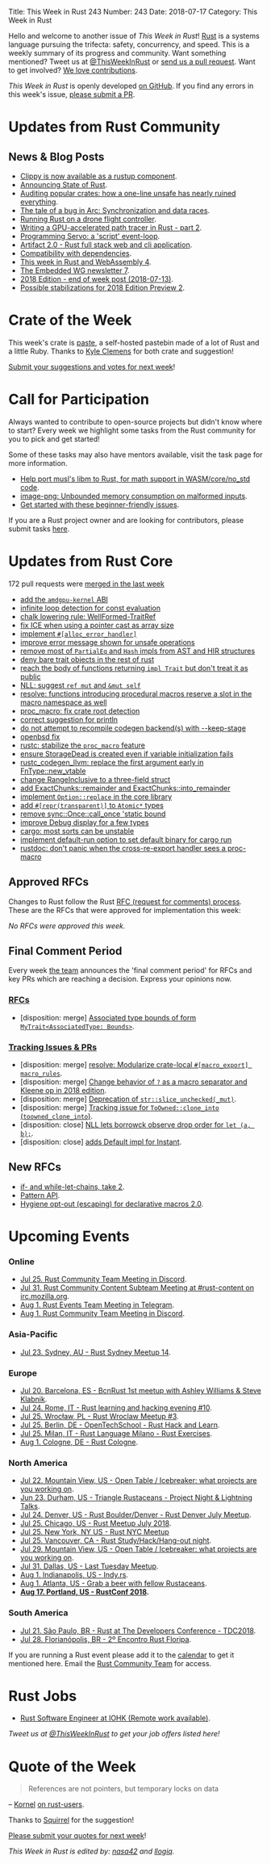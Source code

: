 Title: This Week in Rust 243
Number: 243
Date: 2018-07-17
Category: This Week in Rust

Hello and welcome to another issue of *This Week in Rust*!
[Rust](http://rust-lang.org) is a systems language pursuing the trifecta: safety, concurrency, and speed.
This is a weekly summary of its progress and community.
Want something mentioned? Tweet us at [@ThisWeekInRust](https://twitter.com/ThisWeekInRust) or [send us a pull request](https://github.com/cmr/this-week-in-rust).
Want to get involved? [We love contributions](https://github.com/rust-lang/rust/blob/master/CONTRIBUTING.md).

*This Week in Rust* is openly developed [on GitHub](https://github.com/cmr/this-week-in-rust).
If you find any errors in this week's issue, [please submit a PR](https://github.com/cmr/this-week-in-rust/pulls).

# Updates from Rust Community

## News & Blog Posts

* [Clippy is now available as a rustup component](https://internals.rust-lang.org/t/clippy-is-available-as-a-rustup-component/7967).
* [Announcing State of Rust](https://internals.rust-lang.org/t/announcing-state-of-rust/7937).
* [Auditing popular crates: how a one-line unsafe has nearly ruined everything](https://www.reddit.com/r/rust/comments/8zpp5f/auditing_popular_crates_how_a_oneline_unsafe_has/).
* [The tale of a bug in Arc: Synchronization and data races](https://www.ralfj.de/blog/2018/07/13/arc-synchronization.html).
* [Running Rust on a drone flight controller](https://www.joshmcguigan.com/blog/betafpv-drone-flight-controller-hello-rust/).
* [Writing a GPU-accelerated path tracer in Rust - part 2](https://bheisler.github.io/post/writing-gpu-accelerated-path-tracer-part-2/).
* [Programming Servo: a 'script' event-loop](https://medium.com/programming-servo/programming-servo-the-script-event-loop-be687b985b3e).
* [Artifact 2.0 - Rust full stack web and cli application](https://vitiral.github.io/2018/07/16/artifact-2.0-rust-full-stack-web-and-cli-application.html).
* [Compatibility with dependencies](https://github.com/teiesti/compdep/blob/master/compdep.pdf).
* [This week in Rust and WebAssembly 4](https://rustwasm.github.io/2018/07/10/this-week-in-rust-wasm-004.html).
* [The Embedded WG newsletter 7](https://internals.rust-lang.org/t/the-embedded-working-group-newsletter-7/7959).
* [2018 Edition - end of week post (2018-07-13)](https://internals.rust-lang.org/t/2018-edition-end-of-week-post-2018-07-13/7943).
* [Possible stabilizations for 2018 Edition Preview 2](https://internals.rust-lang.org/t/possible-stabilizations-for-2018-edition-preview-2/7983).

# Crate of the Week

This week's crate is [paste](https://github.com/jkcclemens/paste), a self-hosted pastebin made of a lot of Rust and a little Ruby. Thanks to [Kyle Clemens](https://users.rust-lang.org/u/jkcclemens) for both crate and suggestion!

[Submit your suggestions and votes for next week][submit_crate]!

[submit_crate]: https://users.rust-lang.org/t/crate-of-the-week/2704

# Call for Participation

Always wanted to contribute to open-source projects but didn't know where to start?
Every week we highlight some tasks from the Rust community for you to pick and get started!

Some of these tasks may also have mentors available, visit the task page for more information.

* [Help port musl's libm to Rust, for math support in WASM/core/no_std code](https://mobile.twitter.com/japaricious/status/1017934106318032901).
* [image-png: Unbounded memory consumption on malformed inputs](https://github.com/PistonDevelopers/image-png/issues/80).
* [Get started with these beginner-friendly issues](https://www.rustaceans.org/findwork/starters).

If you are a Rust project owner and are looking for contributors, please submit tasks [here][guidelines].

[guidelines]: https://users.rust-lang.org/t/twir-call-for-participation/4821

# Updates from Rust Core

172 pull requests were [merged in the last week][merged]

[merged]: https://github.com/search?q=is%3Apr+org%3Arust-lang+is%3Amerged+merged%3A2018-07-09..2018-07-16

* [add the `amdgpu-kernel` ABI](https://github.com/rust-lang/rust/pull/52032)
* [infinite loop detection for const evaluation](https://github.com/rust-lang/rust/pull/51702)
* [chalk lowering rule: WellFormed-TraitRef](https://github.com/rust-lang/rust/pull/50250)
* [fix ICE when using a pointer cast as array size](https://github.com/rust-lang/rust/pull/52314)
* [implement `#[alloc_error_handler]`](https://github.com/rust-lang/rust/pull/52191)
* [improve error message shown for unsafe operations](https://github.com/rust-lang/rust/pull/52207)
* [remove most of `PartialEq` and `Hash` impls from AST and HIR structures](https://github.com/rust-lang/rust/pull/51829)
* [deny bare trait objects in the rest of rust](https://github.com/rust-lang/rust/pull/52302)
* [reach the body of functions returning `impl Trait` but don't treat it as public](https://github.com/rust-lang/rust/pull/52348)
* [NLL: suggest `ref mut` and `&mut self`](https://github.com/rust-lang/rust/pull/52242)
* [resolve: functions introducing procedural macros reserve a slot in the macro namespace as well](https://github.com/rust-lang/rust/pull/52383)
* [proc_macro: fix crate root detection](https://github.com/rust-lang/rust/pull/52328)
* [correct suggestion for println](https://github.com/rust-lang/rust/pull/51614)
* [do not attempt to recompile codegen backend(s) with --keep-stage](https://github.com/rust-lang/rust/pull/52360)
* [openbsd fix](https://github.com/rust-lang/libc/pull/1040)
* [rustc: stabilize the `proc_macro` feature](https://github.com/rust-lang/rust/pull/52081)
* [ensure StorageDead is created even if variable initialization fails](https://github.com/rust-lang/rust/pull/52046)
* [rustc_codegen_llvm: replace the first argument early in FnType::new_vtable](https://github.com/rust-lang/rust/pull/52089)
* [change RangeInclusive to a three-field struct](https://github.com/rust-lang/rust/pull/51622)
* [add ExactChunks::remainder and ExactChunks::into_remainder](https://github.com/rust-lang/rust/pull/51339)
* [implement `Option::replace` in the core library](https://github.com/rust-lang/rust/pull/52003)
* [add `#[repr(transparent)]` to `Atomic*` types](https://github.com/rust-lang/rust/pull/52149)
* [remove sync::Once::call_once 'static bound](https://github.com/rust-lang/rust/pull/52239)
* [improve Debug display for a few types](https://github.com/rust-lang/cargo/pull/5712)
* [cargo: most sorts can be unstable](https://github.com/rust-lang/cargo/pull/5732)
* [implement default-run option to set default binary for cargo run](https://github.com/rust-lang/cargo/pull/5710)
* [rustdoc: don't panic when the cross-re-export handler sees a proc-macro](https://github.com/rust-lang/rust/pull/52361)

## Approved RFCs

Changes to Rust follow the Rust [RFC (request for comments)
process](https://github.com/rust-lang/rfcs#rust-rfcs). These
are the RFCs that were approved for implementation this week:

*No RFCs were approved this week.*

## Final Comment Period

Every week [the team](https://www.rust-lang.org/team.html) announces the
'final comment period' for RFCs and key PRs which are reaching a
decision. Express your opinions now.

### [RFCs](https://github.com/rust-lang/rfcs/labels/final-comment-period)

* [disposition: merge] [Associated type bounds of form `MyTrait<AssociatedType: Bounds>`](https://github.com/rust-lang/rfcs/pull/2289).

### [Tracking Issues & PRs](https://github.com/rust-lang/rust/labels/final-comment-period)

* [disposition: merge] [resolve: Modularize crate-local `#[macro_export] macro_rules`](https://github.com/rust-lang/rust/pull/52234).
* [disposition: merge] [Change behavior of `?` as a macro separator and Kleene op in 2018 edition](https://github.com/rust-lang/rust/issues/51934).
* [disposition: merge] [Deprecation of `str::slice_unchecked(_mut)`](https://github.com/rust-lang/rust/pull/51807).
* [disposition: merge] [Tracking issue for `ToOwned::clone_into` (`toowned_clone_into`)](https://github.com/rust-lang/rust/issues/41263).
* [disposition: close] [NLL lets borrowck observe drop order for `let (a, b);`](https://github.com/rust-lang/rust/issues/51036).
* [disposition: close] [adds Default impl for Instant](https://github.com/rust-lang/rust/pull/50800).

## New RFCs

* [if- and while-let-chains, take 2](https://github.com/rust-lang/rfcs/pull/2497).
* [Pattern API](https://github.com/rust-lang/rfcs/pull/2500).
* [Hygiene opt-out (escaping) for declarative macros 2.0](https://github.com/rust-lang/rfcs/pull/2498).

# Upcoming Events

### Online

* [Jul 25. Rust Community Team Meeting in Discord](https://discordapp.com/channels/442252698964721669/443773747350994945).
* [Jul 31. Rust Community Content Subteam Meeting at #rust-content on irc.mozilla.org](irc://irc.mozilla.org/rust-content).
* [Aug  1. Rust Events Team Meeting in Telegram](https://t.me/joinchat/EkKINhHCgZ9llzvPidOssA).
* [Aug  1. Rust Community Team Meeting in Discord](https://discordapp.com/channels/442252698964721669/443773747350994945).

### Asia-Pacific

* [Jul 23. Sydney, AU - Rust Sydney Meetup 14](https://www.meetup.com/Rust-Sydney/events/251749825/).

### Europe

* [Jul 20. Barcelona, ES - BcnRust 1st meetup with Ashley Williams & Steve Klabnik](https://www.meetup.com/BcnRust/events/251237895/).
* [Jul 24. Rome, IT - Rust learning and hacking evening #10](https://www.meetup.com/Rust-Roma/events/252627092/).
* [Jul 25. Wrocław, PL - Rust Wroclaw Meetup #3](https://www.meetup.com/Rust-Wroclaw/events/252190812/).
* [Jul 25. Berlin, DE - OpenTechSchool - Rust Hack and Learn](https://www.meetup.com/opentechschool-berlin/events/xkdlvpyxkbhc/).
* [Jul 25. Milan, IT - Rust Language Milano - Rust Exercises](https://www.meetup.com/rust-language-milano/events/252893336/).
* [Aug  1. Cologne, DE - Rust Cologne](https://www.meetup.com/RustCologne/events/252432033).

### North America

* [Jul 22. Mountain View, US - Open Table / Icebreaker: what projects are you working on](https://www.meetup.com/Rust-Dev-in-Mountain-View/events/glnfcpyxkbdc/).
* [Jun 23. Durham, US - Triangle Rustaceans - Project Night & Lightning Talks](https://www.meetup.com/triangle-rustaceans/events/mfglwpyxkbfc/).
* [Jul 24. Denver, US - Rust Boulder/Denver - Rust Denver July Meetup](https://www.meetup.com/Rust-Boulder-Denver/events/252275279/).
* [Jul 25. Chicago, US - Rust Meetup July 2018](https://www.meetup.com/Chicago-Rust-Meetup/events/251961097/).
* [Jul 25. New York, NY US - Rust NYC Meetup](https://www.meetup.com/Rust-NYC/events/252181812/)
* [Jul 25. Vancouver, CA - Rust Study/Hack/Hang-out night](https://www.meetup.com/Vancouver-Rust/events/dqldspyxkbhc/).
* [Jul 29. Mountain View, US - Open Table / Icebreaker: what projects are you working on](https://www.meetup.com/Rust-Dev-in-Mountain-View/events/glnfcpyxkbmc/).
* [Jul 31. Dallas, US - Last Tuesday Meetup](https://www.meetup.com/Dallas-Rust/events/zfgwzmyxkbpc/).
* [Aug  1. Indianapolis, US - Indy.rs](https://www.meetup.com/indyrs/events/mffbtpyxlbcb/).
* [Aug  1. Atlanta, US - Grab a beer with fellow Rustaceans](https://www.meetup.com/Rust-ATL/events/rhvgrmyxlbcb/).
* **[Aug 17. Portland, US - RustConf 2018](http://rustconf.com/).**

### South America

* [Jul 21. São Paulo, BR - Rust at The Developers Conference - TDC2018](http://www.thedevelopersconference.com.br/tdc/2018/saopaulo/trilha-rust).
* [Jul 28. Florianópolis, BR - 2º Encontro Rust Floripa](https://www.meetup.com/rustfloripa/events/xvglrpyxkbkb/).

If you are running a Rust event please add it to the [calendar] to get
it mentioned here. Email the [Rust Community Team][community] for access.

[calendar]: https://www.google.com/calendar/embed?src=apd9vmbc22egenmtu5l6c5jbfc%40group.calendar.google.com
[community]: mailto:community-team@rust-lang.org

# Rust Jobs

* [Rust Software Engineer at IOHK (Remote work available)](https://iohk.recruiterbox.com/jobs/fk0177c?source=linkedin).

*Tweet us at [@ThisWeekInRust](https://twitter.com/ThisWeekInRust) to get your job offers listed here!*

# Quote of the Week

> References are not pointers, but temporary locks on data

– [Kornel](https://users.rust-lang.org/u/kornel) [on rust-users](https://users.rust-lang.org/t/cannot-move-out-of-borrowed-content-take-2/18700/7).

Thanks to [Squirrel](https://users.rust-lang.org/u/gilescope) for the suggestion!

[Please submit your quotes for next week](http://users.rust-lang.org/t/twir-quote-of-the-week/328)!

*This Week in Rust is edited by: [nasa42](https://github.com/nasa42) and [llogiq](https://github.com/llogiq).*
